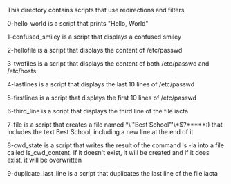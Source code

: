 This directory contains scripts that use redirections and filters

0-hello_world is a script that prints "Hello, World"

1-confused_smiley is a script that displays a confused smiley

2-hellofile is a script that displays the content of /etc/passwd

3-twofiles is a script that displays the content of both /etc/passwd and /etc/hosts

4-lastlines is a script that displays the last 10 lines of /etc/passwd

5-firstlines is a script that displays the first 10 lines of /etc/passwd

6-third_line is a script that displays the third line of the file iacta

7-file is a script that creates a file named \*\\'"Best School"\'\\*$\?\*\*\*\*\*:) that includes the text Best School, including a new line at the end of it

8-cwd_state is a script that writes the result of the command ls -la into a file called ls_cwd_content. if it doesn't exist, it will be created and if it does exist, it will be overwritten

9-duplicate_last_line is a script that duplicates the last line of the file iacta

